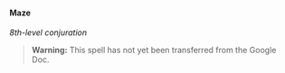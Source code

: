 #### Maze
<!-- markdownlint-disable-next-line no-emphasis-as-heading -->
_8th-level conjuration_

> **Warning:**
> This spell has not yet been transferred from the Google Doc.
